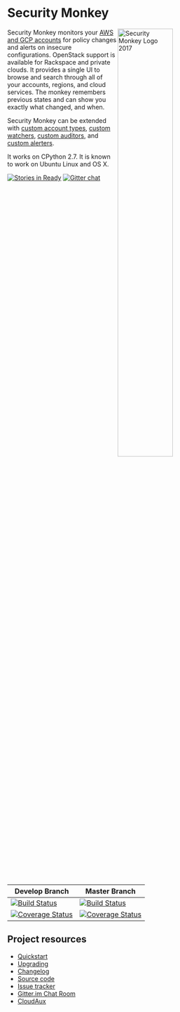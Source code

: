 Security Monkey
===============

<img align="right" alt="Security Monkey Logo 2017" src="docs/images/Security_Monkey.png" width="50%">

Security Monkey monitors your [AWS and GCP accounts](https://medium.com/@Netflix_Techblog/netflix-security-monkey-on-google-cloud-platform-gcp-f221604c0cc7) for policy changes and alerts on insecure configurations.  OpenStack support is available for Rackspace and private clouds.  It provides a single UI to browse and search through all of your accounts, regions, and cloud services.  The monkey remembers previous states and can show you exactly what changed, and when.

Security Monkey can be extended with [custom account types](docs/plugins.md), [custom watchers](docs/development.md#adding-a-watcher), [custom auditors](docs/development.md#adding-an-auditor), and [custom alerters](docs/misc.md#custom-alerters).

It works on CPython 2.7. It is known to work on Ubuntu Linux and OS X.

[![Stories in Ready](https://badge.waffle.io/Netflix/security_monkey.svg?label=ready&title=Ready)](http://waffle.io/Netflix/security_monkey) [![Gitter chat](https://badges.gitter.im/gitterHQ/gitter.png)](https://gitter.im/Netflix/security_monkey)

| Develop Branch  | Master Branch |
| ------------- | ------------- |
| [![Build Status](https://travis-ci.org/Netflix/security_monkey.svg?branch=develop)](https://travis-ci.org/Netflix/security_monkey)  | [![Build Status](https://travis-ci.org/Netflix/security_monkey.svg?branch=master)](https://travis-ci.org/Netflix/security_monkey)  |
| [![Coverage Status](https://coveralls.io/repos/github/Netflix/security_monkey/badge.svg?branch=develop)](https://coveralls.io/github/Netflix/security_monkey?branch=develop)  | [![Coverage Status](https://coveralls.io/repos/github/Netflix/security_monkey/badge.svg?branch=master)](https://coveralls.io/github/Netflix/security_monkey?branch=master) |


Project resources
-----------------

- [Quickstart](docs/quickstart.md)
- [Upgrading](docs/update.md)
- [Changelog](docs/changelog.md)
- [Source code](https://github.com/netflix/security_monkey)
- [Issue tracker](https://github.com/netflix/security_monkey/issues)
- [Gitter.im Chat Room](https://gitter.im/Netflix/security_monkey)
- [CloudAux](https://github.com/Netflix-Skunkworks/cloudaux)
